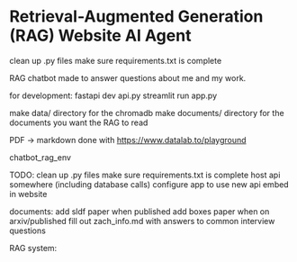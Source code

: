 # Retrieval-Augmented Generation (RAG) Website AI Agent
clean up .py files
make sure requirements.txt is complete

RAG chatbot made to answer questions about me and my work. 

for development:
fastapi dev api.py
streamlit run app.py

make data/ directory for the chromadb
make documents/ directory for the documents you want the RAG to read


PDF -> markdown done with https://www.datalab.to/playground

chatbot_rag_env

TODO:
clean up .py files
make sure requirements.txt is complete
host api somewhere (including database calls)
configure app to use new api
embed in website

documents:
add sldf paper when published
add boxes paper when on arxiv/published
fill out zach_info.md with answers to common interview questions

RAG system:


